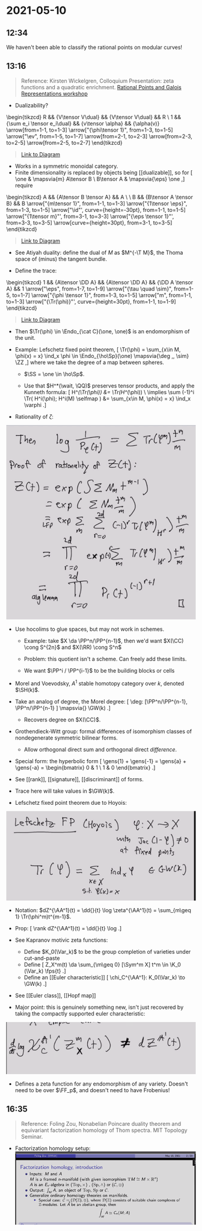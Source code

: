 # 2021-05-10

## 12:34

We haven't been able to classify the rational points on modular curves!

## 13:16

> Reference: Kirsten Wickelgren, 	Colloquium Presentation: zeta functions and a quadratic enrichment. [Rational Points and Galois Representations workshop](https://www.pitt.edu/~caw203/DioGal2021.html)

- Dualizability?

\begin{tikzcd}
	R && {V\tensor V\dual} && {V\tensor V\dual} && R \\
	1 && {\sum e_i \tensor e_i\dual} && {v\tensor \alpha} && {\alpha(v)}
	\arrow[from=1-1, to=1-3]
	\arrow["{\phi\tensor 1}", from=1-3, to=1-5]
	\arrow["\ev", from=1-5, to=1-7]
	\arrow[from=2-1, to=2-3]
	\arrow[from=2-3, to=2-5]
	\arrow[from=2-5, to=2-7]
\end{tikzcd}

> [Link to Diagram](https://q.uiver.app/?q=WzAsOCxbMCwwLCJSIl0sWzIsMCwiVlxcdGVuc29yIFZcXGR1YWwiXSxbNCwwLCJWXFx0ZW5zb3IgVlxcZHVhbCJdLFs2LDAsIlIiXSxbMCwxLCIxIl0sWzIsMSwiXFxzdW0gZV9pIFxcdGVuc29yIGVfaVxcZHVhbCJdLFs0LDEsInZcXHRlbnNvciBcXGFscGhhIl0sWzYsMSwiXFxhbHBoYSh2KSJdLFswLDFdLFsxLDIsIlxccGhpXFx0ZW5zb3IgMSJdLFsyLDMsIlxcZXYiXSxbNCw1XSxbNSw2XSxbNiw3XV0=)

- Works in a symmetric monoidal category.
- Finite dimensionality is replaced by objects being [[dualizable]], so for
\[
\one & \mapsvia{m} A\tensor B \\
B\tensor A & \mapsvia{\eps} \one
,\]
require

\begin{tikzcd}
	A && {A\tensor B \tensor A} && A \\
	\\
	B && {B\tensor A \tensor B} && B
	\arrow["{m\tensor 1}", from=1-1, to=1-3]
	\arrow["{1\tensor \eps}", from=1-3, to=1-5]
	\arrow["\id"', curve={height=-30pt}, from=1-1, to=1-5]
	\arrow["{1\tensor m}"', from=3-1, to=3-3]
	\arrow["{\eps \tensor 1}"', from=3-3, to=3-5]
	\arrow[curve={height=30pt}, from=3-1, to=3-5]
\end{tikzcd}

> [Link to Diagram](https://q.uiver.app/?q=WzAsNixbMCwwLCJBIl0sWzIsMCwiQVxcdGVuc29yIEIgXFx0ZW5zb3IgQSJdLFs0LDAsIkEiXSxbMCwyLCJCIl0sWzIsMiwiQlxcdGVuc29yIEEgXFx0ZW5zb3IgQiJdLFs0LDIsIkIiXSxbMCwxLCJtXFx0ZW5zb3IgMSJdLFsxLDIsIjFcXHRlbnNvciBcXGVwcyJdLFswLDIsIlxcaWQiLDIseyJjdXJ2ZSI6LTV9XSxbMyw0LCIxXFx0ZW5zb3IgbSIsMl0sWzQsNSwiXFxlcHMgXFx0ZW5zb3IgMSIsMl0sWzMsNSwiIiwwLHsiY3VydmUiOjV9XV0=)

- See Atiyah duality: define the dual of $M$ as $M^{-\T M}$, the Thoma space of (minus) the tangent bundle.

- Define the trace:

\begin{tikzcd}
	1 && {A\tensor \DD A} && {A\tensor \DD A} && {\DD A \tensor A} && 1
	\arrow["\eps", from=1-7, to=1-9]
	\arrow["{\tau \quad \sim}", from=1-5, to=1-7]
	\arrow["{\phi \tensor 1}", from=1-3, to=1-5]
	\arrow["m", from=1-1, to=1-3]
	\arrow["{\Tr(\phi)}"', curve={height=30pt}, from=1-1, to=1-9]
\end{tikzcd}

> [Link to Diagram](https://q.uiver.app/?q=WzAsNSxbMCwwLCIxIl0sWzIsMCwiQVxcdGVuc29yIFxcREQgQSJdLFs0LDAsIkFcXHRlbnNvciBcXEREIEEiXSxbNiwwLCJcXEREIEEgXFx0ZW5zb3IgQSJdLFs4LDAsIjEiXSxbMyw0LCJcXGVwcyJdLFsyLDMsIlxcdGF1IFxccXVhZCBcXHNpbSJdLFsxLDIsIlxccGhpIFxcdGVuc29yIDEiXSxbMCwxLCJtIl0sWzAsNCwiXFxUcihcXHBoaSkiLDIseyJjdXJ2ZSI6NX1dXQ==)

- Then $\Tr(\phi) \in \Endo_{\cat C}(\one, \one)$ is an endomorphism of the unit.

- Example: Lefschetz fixed point theorem,
\[
\Tr(\phi) = \sum_{x\in M, \phi(x) = x} \ind_x \phi \in \Endo_{\ho\Sp}(\one) \mapsvia{\deg \,\, \sim} \ZZ
,\]
  where we take the degree of a map between spheres.
  
  - $\SS = \one \in \ho\Sp$.

  - Use that $H^*(\wait, \QQ)$ preserves tensor products, and apply the Kunneth formula:
\[
H^*(\Tr(\phi)) &= \Tr(H^*(\phi)) \\
\implies 
\sum (-1)^i \Tr( H^i(\phi); H^i(M) \selfmap )
&= \sum_{x\in M, \phi(x) = x} \ind_x \varphi
.\]

- Rationality of $\zeta$:

![image_2021-05-10-13-36-13](figures/image_2021-05-10-13-36-13.png)

- Use hocolims to glue spaces, but may not work in schemes.

  - Example: take $X \da \PP^n/\PP^{n-1}$, then we'd want $X(\CC) \cong S^{2n}$ and $X(\RR) \cong S^n$
  - Problem: this quotient isn't a scheme.
  Can freely add these limits.

  - We want $\PP^i / \PP^{i-1}$ to be the building blocks or cells

- Morel and Voevodsky, $A^1$ stable homotopy category over $k$, denoted $\SH(k)$.

- Take an analog of degree, the Morel degree:
\[
\deg: [\PP^n/\PP^{n-1}, \PP^n/\PP^{n-1} ] \mapsvia{} \GW(k)
.\]
  - Recovers degree on $X(\CC)$.

- Grothendieck-Witt group: formal differences of isomorphism classes of nondegenerate symmetric bilinear forms.
  - Allow orthogonal direct sum and orthogonal direct *difference*.

- Special form: the hyperbolic form
\[
\gens{1} + \gens{-1} = \gens{a} + \gens{-a} = 
\begin{bmatrix}
0 & 1 
\\
1 & 0
\end{bmatrix}
.\]

- See [[rank]], [[signature]], [[discriminant]] of forms.

- Trace here will take values in $\GW(k)$.

- Lefschetz fixed point theorem due to Hoyois:

![image_2021-05-10-13-49-00](figures/image_2021-05-10-13-49-00.png)

- Notation: $dZ^{\AA^1}(t) = \dd{}{t} \log \zeta^{\AA^1}(t) = \sum_{m\geq 1} \Tr(\phi^m)t^{m-1}$.

- Prop:
\[
\rank dZ^{\AA^1}(t) = \dd{}{t} \log 
.\]

- See Kapranov motivic zeta functions:

  - Define $K_0(\Var_k)$ to be the group completion of varieties under cut-and-paste
  - Define
  \[
  Z_X^m(t) \da \sum_{\m\geq 0} [\Sym^m X] t^m \in \K_0 (\Var_k) \fps{t}
  .\]
  - Define an [[Euler characteristic]]
  \[
  \chi_C^{\AA^1}: K_0(\Var_k) \to \GW(k)
  .\]

- See [[Euler class]], [[Hopf map]]

- Major point: this is genuinely something new, isn't just recovered by taking the compactly supported euler characteristic:

![image_2021-05-10-13-56-27](figures/image_2021-05-10-13-56-27.png)


- Defines a zeta function for any endomorphism of any variety.
  Doesn't need to be over $\FF_p$, and doesn't need to have Frobenius!


## 16:35

> Reference: Foling Zou,  Nonabelian Poincare duality theorem and equivariant factorization homology of Thom spectra. MIT Topology Seminar.

- Factorization homology setup:
![image_2021-05-10-16-35-34](figures/image_2021-05-10-16-35-34.png)
